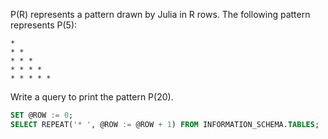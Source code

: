 P(R) represents a pattern drawn by Julia in R rows. The following pattern represents P(5):
```
*
* *
* * *
* * * *
* * * * *
```
Write a query to print the pattern P(20).
```sql
SET @ROW := 0;
SELECT REPEAT('* ', @ROW := @ROW + 1) FROM INFORMATION_SCHEMA.TABLES;
```
